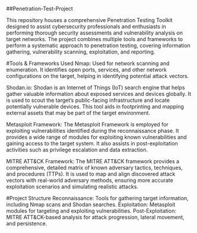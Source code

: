 ##Penetration-Test-Project

This repository houses a comprehensive Penetration Testing Toolkit designed to assist cybersecurity professionals and enthusiasts in performing thorough security assessments and vulnerability analysis on target networks. The project combines multiple tools and frameworks to perform a systematic approach to penetration testing, covering information gathering, vulnerability scanning, exploitation, and reporting.

#Tools & Frameworks Used
Nmap:
Used for network scanning and enumeration. It identifies open ports, services, and other network configurations on the target, helping in identifying potential attack vectors.

Shodan.io:
Shodan is an Internet of Things (IoT) search engine that helps gather valuable information about exposed services and devices globally. It is used to scout the target’s public-facing infrastructure and locate potentially vulnerable devices.
This tool aids in footprinting and mapping external assets that may be part of the target environment.

Metasploit Framework:
The Metasploit Framework is employed for exploiting vulnerabilities identified during the reconnaissance phase. It provides a wide range of modules for exploiting known vulnerabilities and gaining access to the target system.
It also assists in post-exploitation activities such as privilege escalation and data extraction.

MITRE ATT&CK Framework:
The MITRE ATT&CK framework provides a comprehensive, detailed matrix of known adversary tactics, techniques, and procedures (TTPs).
It is used to map and align discovered attack vectors with real-world adversary methods, ensuring more accurate exploitation scenarios and simulating realistic attacks.

#Project Structure
Reconnaissance: Tools for gathering target information, including Nmap scans and Shodan searches.
Exploitation: Metasploit modules for targeting and exploiting vulnerabilities.
Post-Exploitation: MITRE ATT&CK-based analysis for attack progression, lateral movement, and persistence.
